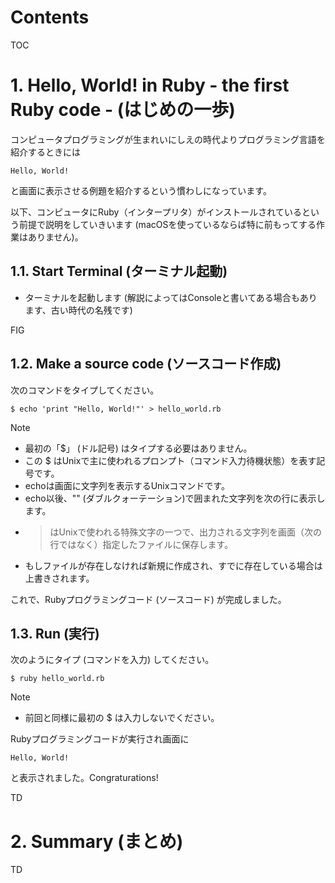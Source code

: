 Contents
=================

TOC

# 1. Hello, World! in Ruby - the first Ruby code - (はじめの一歩)

コンピュータプログラミングが生まれいにしえの時代よりプログラミング言語を紹介するときには

```
Hello, World!
```

と画面に表示させる例題を紹介するという慣わしになっています。

以下、コンピュータにRuby（インタープリタ）がインストールされているという前提で説明をしていきいます (macOSを使っているならば特に前もってする作業はありません)。

## 1.1. Start Terminal (ターミナル起動)

* ターミナルを起動します (解説によってはConsoleと書いてある場合もあります、古い時代の名残です)

FIG

## 1.2. Make a source code (ソースコード作成)

次のコマンドをタイプしてください。

```
$ echo 'print "Hello, World!"' > hello_world.rb
```

Note
* 最初の「$」 (ドル記号) はタイプする必要はありません。
* この $ はUnixで主に使われるプロンプト（コマンド入力待機状態）を表す記号です。
* echoは画面に文字列を表示するUnixコマンドです。
* echo以後、"" (ダブルクォーテーション)で囲まれた文字列を次の行に表示します。
* > はUnixで使われる特殊文字の一つで、出力される文字列を画面（次の行ではなく）指定したファイルに保存します。
* もしファイルが存在しなければ新規に作成され、すでに存在している場合は上書きされます。

これで、Rubyプログラミングコード (ソースコード) が完成しました。

## 1.3. Run (実行)

次のようにタイプ (コマンドを入力) してください。

```
$ ruby hello_world.rb
```

Note
* 前回と同様に最初の $ は入力しないでください。

Rubyプログラミングコードが実行され画面に

```
Hello, World!
```

と表示されました。Congraturations!

TD

# 2. Summary (まとめ)

TD




